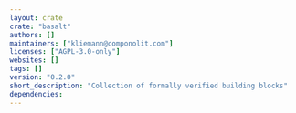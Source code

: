 ```yaml
---
layout: crate
crate: "basalt"
authors: []
maintainers: ["kliemann@componolit.com"]
licenses: ["AGPL-3.0-only"]
websites: []
tags: []
version: "0.2.0"
short_description: "Collection of formally verified building blocks"
dependencies: 
---
```



